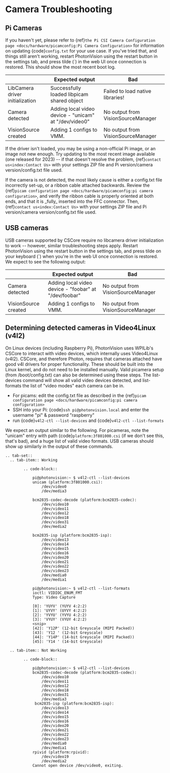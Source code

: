 # Camera Troubleshooting

## Pi Cameras

If you haven't yet, please refer to {ref}`the Pi CSI Camera Configuration page <docs/hardware/picamconfig:Pi Camera Configuration>` for information on updating {code}`config.txt` for your use case. If you've tried that, and things still aren't working, restart PhotonVision using the restart button in the settings tab, and press tilde (\`) in the web UI once connection is restored. This should show the most recent boot log.

|                                 | Expected output                                       | Bad                                |
| ------------------------------- | ----------------------------------------------------- | ---------------------------------- |
| LibCamera driver initialization | Successfully loaded libpicam shared object            | Failed to load native libraries!   |
| Camera detected                 | Adding local video device - "unicam" at "/dev/video0" | No output from VisionSourceManager |
| VisionSource created            | Adding 1 configs to VMM.                              | No output from VisionSourceManager |

If the driver isn't loaded, you may be using a non-official Pi image, or an image not new enough. Try updating to the most recent image available (one released for 2023) -- if that doesn't resolve the problem, {ref}`contact us<index:Contact Us>` with your settings ZIP file and Pi version/camera version/config.txt file used.

If the camera is not detected, the most likely cause is either a config.txt file incorrectly set-up, or a ribbon cable attached backwards. Review the {ref}`picam configuration page <docs/hardware/picamconfig:pi camera configuration>`, and verify the ribbon cable is properly oriented at both ends, and that it is \_fully\_ inserted into the FFC connector. Then, {ref}`contact us<index:Contact Us>` with your settings ZIP file and Pi version/camera version/config.txt file used.

## USB cameras

USB cameras supported by CSCore require no libcamera driver initialization to work -- however, similar troubleshooting steps apply. Restart PhotonVision using the restart button in the settings tab, and press tilde on your keyboard (\`) when you're in the web UI once connection is restored. We expect to see the following output:

|                      | Expected output                                       | Bad                                |
| -------------------- | ----------------------------------------------------- | ---------------------------------- |
| Camera detected      | Adding local video device - "foobar" at "/dev/foobar" | No output from VisionSourceManager |
| VisionSource created | Adding 1 configs to VMM.                              | No output from VisionSourceManager |

## Determining detected cameras in Video4Linux (v4l2)

On Linux devices (including Raspberry Pi), PhotonVision uses WPILib's CSCore to interact with video devices, which internally uses Video4Linux (v4l2). CSCore, and therefore Photon, requires that cameras attached have good v4l drivers for proper functionality. These should be built into the Linux kernel, and do not need to be installed manually. Valid picamera setup (from /boot/config.txt) can also be determined using these steps. The list-devices command will show all valid video devices detected, and list-formats the list of "video modes" each camera can be in.

- For picams: edit the config.txt file as described in the {ref}`picam configuration page <docs/hardware/picamconfig:pi camera configuration>`
- SSH into your Pi: {code}`ssh pi@photonvision.local` and enter the username "pi" & password "raspberry"
- run {code}`v4l2-ctl --list-devices` and {code}`v4l2-ctl --list-formats`

We expect an output similar to the following. For picameras, note the "unicam" entry with path {code}`platform:3f801000.csi` (if we don't see this, that's bad), and a huge list of valid video formats. USB cameras should show up similarly in the output of these commands.

```{eval-rst}
.. tab-set::
  .. tab-item:: Working

        .. code-block::

            pi@photonvision:~ $ v4l2-ctl --list-devices
            unicam (platform:3f801000.csi):
                /dev/video0
                /dev/media3

            bcm2835-codec-decode (platform:bcm2835-codec):
                /dev/video10
                /dev/video11
                /dev/video12
                /dev/video18
                /dev/video31
                /dev/media2

            bcm2835-isp (platform:bcm2835-isp):
                /dev/video13
                /dev/video14
                /dev/video15
                /dev/video16
                /dev/video20
                /dev/video21
                /dev/video22
                /dev/video23
                /dev/media0
                /dev/media1

            pi@photonvision:~ $ v4l2-ctl --list-formats
            ioctl: VIDIOC_ENUM_FMT
            Type: Video Capture

            [0]: 'YUYV' (YUYV 4:2:2)
            [1]: 'UYVY' (UYVY 4:2:2)
            [2]: 'YVYU' (YVYU 4:2:2)
            [3]: 'VYUY' (VYUY 4:2:2)
            <snip>
            [42]: 'Y12P' (12-bit Greyscale (MIPI Packed))
            [43]: 'Y12 ' (12-bit Greyscale)
            [44]: 'Y14P' (14-bit Greyscale (MIPI Packed))
            [45]: 'Y14 ' (14-bit Greyscale)

  .. tab-item:: Not Working

        .. code-block::

            pi@photonvision:~ $ v4l2-ctl --list-devices
            bcm2835-codec-decode (platform:bcm2835-codec):
                /dev/video10
                /dev/video11
                /dev/video12
                /dev/video18
                /dev/video31
                /dev/media3
             bcm2835-isp (platform:bcm2835-isp):
                /dev/video13
                /dev/video14
                /dev/video15
                /dev/video16
                /dev/video20
                /dev/video21
                /dev/video22
                /dev/video23
                /dev/media0
                /dev/media1
            rpivid (platform:rpivid):
                /dev/video19
                /dev/media2
            Cannot open device /dev/video0, exiting.
```
